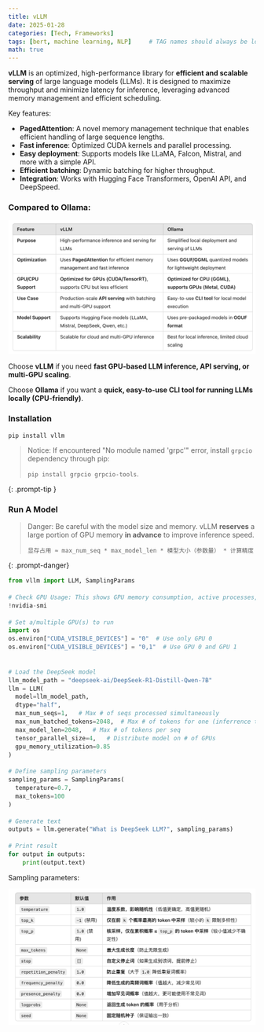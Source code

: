 ```yaml
---
title: vLLM
date: 2025-01-28
categories: [Tech, Frameworks]
tags: [bert, machine learning, NLP]     # TAG names should always be lowercase
math: true
---
```


**vLLM** is an optimized, high-performance library for **efficient and scalable serving** of large language models (LLMs). It is designed to maximize throughput and minimize latency for inference, leveraging advanced memory management and efficient scheduling.

Key features:

- **PagedAttention**: A novel memory management technique that enables efficient handling of large sequence lengths.
- **Fast inference**: Optimized CUDA kernels and parallel processing.
- **Easy deployment**: Supports models like LLaMA, Falcon, Mistral, and more with a simple API.
- **Efficient batching**: Dynamic batching for higher throughput.
- **Integration**: Works with Hugging Face Transformers, OpenAI API, and DeepSpeed.



### Compared to Ollama:

![vllm-ollama](/assets/images/vllm-ollama.png)

Choose **vLLM** if you need **fast GPU-based LLM inference, API serving, or multi-GPU scaling**.

Choose **Ollama** if you want a **quick, easy-to-use CLI tool for running LLMs locally (CPU-friendly)**.



### Installation

```shell
pip install vllm
```



> Notice: If encountered "No module named 'grpc'" error, install `grpcio` dependency through pip:
>
> `pip install grpcio grpcio-tools`. 
>
{:  .prompt-tip }



### Run A Model


> Danger: Be careful with the model size and memory. vLLM **reserves** a large portion of GPU memory **in advance** to improve inference speed.
>
> ```
> 显存占用 ≈ max_num_seq * max_model_len * 模型大小（参数量） * 计算精度
> ```
>
{: .prompt-danger}



```python
from vllm import LLM, SamplingParams

# Check GPU Usage: This shows GPU memory consumption, active processes, and utilization.
!nvidia-smi

# Set a/multiple GPU(s) to run
import os
os.environ["CUDA_VISIBLE_DEVICES"] = "0"  # Use only GPU 0
os.environ["CUDA_VISIBLE_DEVICES"] = "0,1"  # Use GPU 0 and GPU 1


# Load the DeepSeek model
llm_model_path = "deepseek-ai/DeepSeek-R1-Distill-Qwen-7B"
llm = LLM(
  model=llm_model_path,
  dtype="half",
  max_num_seqs=1,	# Max # of seqs processed simultaneously
  max_num_batched_tokens=2048,	# Max # of tokens for one (inferrence time)
  max_model_len=2048,	# Max # of tokens per seq
  tensor_parallel_size=4,	# Distribute model on # of GPUs
  gpu_memory_utilization=0.85
)

# Define sampling parameters
sampling_params = SamplingParams(
  temperature=0.7,
  max_tokens=100
)

# Generate text
outputs = llm.generate("What is DeepSeek LLM?", sampling_params)

# Print result
for output in outputs:
    print(output.text)
```



Sampling parameters:

![sample](/assets/images/sampling.png)

